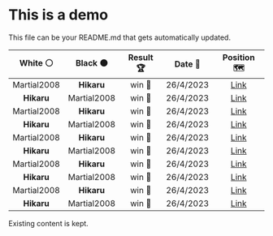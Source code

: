 # This is a demo

This file can be your README.md that gets automatically updated.

<!--START_SECTION:chessStats-->
<!-- Automatically generated with https://github.com/Balastrong/chess-stats-action -->

| White ⚪ | Black ⚫ | Result 🏆 | Date 📅 | Position 🗺️ |
|:---:|:---:|:---:|:---:|:---:|
| Martial2008 | **Hikaru** | win 🥇 | 26/4/2023 | <a href="http://www.ee.unb.ca/cgi-bin/tervo/fen.pl?select=r4k2/pp3p2/5Pp1/3pq3/B7/8/PP3K2/6R1 w - -">Link</a> |
| **Hikaru** | Martial2008 | win 🥇 | 26/4/2023 | <a href="http://www.ee.unb.ca/cgi-bin/tervo/fen.pl?select=r5k1/1bq3bp/6p1/1p1n2N1/1P2P3/1BpPB2P/2Q2PP1/4R1K1 b - -">Link</a> |
| Martial2008 | **Hikaru** | win 🥇 | 26/4/2023 | <a href="http://www.ee.unb.ca/cgi-bin/tervo/fen.pl?select=6k1/pp6/6p1/4R2p/7n/1P6/r4PP1/6K1 w - -">Link</a> |
| **Hikaru** | Martial2008 | win 🥇 | 26/4/2023 | <a href="http://www.ee.unb.ca/cgi-bin/tervo/fen.pl?select=r3k2r/pppnqp1p/3p2p1/8/3QP3/2NP2P1/PPP3BP/R4RK1 b kq -">Link</a> |
| Martial2008 | **Hikaru** | win 🥇 | 26/4/2023 | <a href="http://www.ee.unb.ca/cgi-bin/tervo/fen.pl?select=5k2/5pr1/4p3/1p2P2R/p3Q1P1/b1q5/2P5/K7 w - -">Link</a> |
| **Hikaru** | Martial2008 | win 🥇 | 26/4/2023 | <a href="http://www.ee.unb.ca/cgi-bin/tervo/fen.pl?select=8/p1P5/8/8/3K4/6k1/P7/8 b - -">Link</a> |
| Martial2008 | **Hikaru** | win 🥇 | 26/4/2023 | <a href="http://www.ee.unb.ca/cgi-bin/tervo/fen.pl?select=3r3k/2pNQ3/p4p1p/1p6/3R4/2PK2r1/1P3qP1/8 w - -">Link</a> |
| **Hikaru** | Martial2008 | win 🥇 | 26/4/2023 | <a href="http://www.ee.unb.ca/cgi-bin/tervo/fen.pl?select=8/p7/3P4/8/P2r1Rk1/8/6KB/8 b - -">Link</a> |
| Martial2008 | **Hikaru** | win 🥇 | 26/4/2023 | <a href="http://www.ee.unb.ca/cgi-bin/tervo/fen.pl?select=r3k1r1/pBp2p2/3pp3/8/2b4Q/4B3/P1q2P2/R4K2 w q -">Link</a> |
| **Hikaru** | Martial2008 | win 🥇 | 26/4/2023 | <a href="http://www.ee.unb.ca/cgi-bin/tervo/fen.pl?select=4r1kQ/p3r2p/4q1p1/2Pp4/4p3/4P1P1/PB3P1P/2R2bK1 b - -">Link</a> |

<!--END_SECTION:chessStats-->

Existing content is kept.

